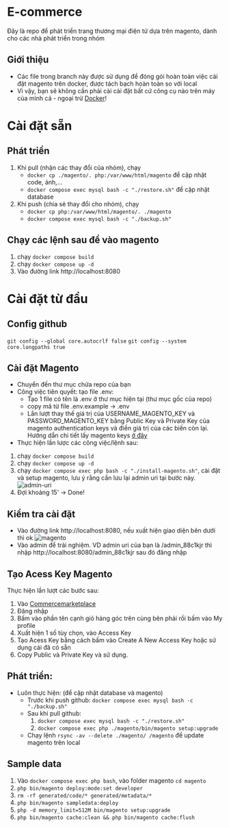 # E-commerce
Đây là repo để phát triển trang thương mại điện tử dựa trên magento, dành cho các nhà phát triển trong nhóm
## Giới thiệu
 - Các file trong branch này được sử dụng để đóng gói hoàn toàn việc cài đặt magento trên docker, được tách bạch hoàn toàn so với local
 - Vì vậy, bạn sẽ không cần phải cài cài đặt bất cứ công cụ nào trên máy của mình cả - ngoại trừ [Docker](https://docs.docker.com/engine/install/)!
# Cài đặt sẵn
## Phát triển
1. Khi pull (nhận các thay đổi của nhóm), chạy
    - ```docker cp ./magento/. php:/var/www/html/magento``` để cập nhật code, ảnh,...
    - ```docker compose exec mysql bash -c "./restore.sh"``` để cập nhật database
2. Khi push (chia sẻ thay đổi cho nhóm), chạy
    - ```docker cp php:/var/www/html/magento/. ./magento```
    - ```docker compose exec mysql bash -c "./backup.sh"```
## Chạy các lệnh sau để vào magento
1. chạy ```docker compose build```
2. chạy ```docker compose up -d```
3. Vào đường link http://localhost:8080
# Cài đặt từ đầu
## Config github
```git config --global core.autocrlf false```
```git config --system core.longpaths true```
## Cài đặt Magento
- Chuyển đến thư mục chứa repo của bạn
- Công việc tiên quyết: tạo file .env:
    - Tạo 1 file có tên là .env ở thư mục hiện tại (thư mục gốc của repo)
    - copy mã từ file .env.example -> .env
    - Lần lượt thay thế giá trị của USERNAME_MAGENTO_KEY và PASSWORD_MAGENTO_KEY bằng Public Key và Private Key của magento authentication keys và điền giá trị của các biến còn lại. Hướng dẫn chi tiết lấy magento keys [ở đây](#tạo-acess-key-magento) 
- Thực hiện lần lược các công việc/lệnh sau:
1. chạy ```docker compose build```
2. chạy ```docker compose up -d```
3. chạy ```docker compose exec php bash -c "./install-magento.sh"```, cài đặt và setup magento, lưu ý rằng cần lưu lại admin uri tại bước này.<br>
![admin-uri](image/admin-uri.png)
4. Đợi khoảng 15' -> Done!
## Kiểm tra cài đặt
- Vào đường link http://localhost:8080, nếu xuất hiện giao diện bên dưới thì ok
![magento](image/image.png)
- Vào admin để trải nghiệm. VD admin uri của bạn là /admin_88c1kjr thì nhập http://localhost:8080/admin_88c1kjr sau đó đăng nhập
## Tạo Acess Key Magento
Thực hiện lần lượt các bước sau:
1. Vào [Commercemarketplace](https://commercemarketplace.adobe.com/)
2. Đăng nhập 
3. Bấm vào phần tên cạnh giỏ hàng góc trên cùng bên phải rồi bấm vào My profile
4. Xuất hiện 1 số tùy chọn, vào Access Key
5. Tạo Acess Key bằng cách bấm vào Create A New Access Key hoặc sử dụng cái đã có sẵn
6. Copy Public và Private Key và sử dụng.
## Phát triển:
- Luôn thực hiện: (để cập nhật database và magento)
    - Trước khi push github: ```docker compose exec mysql bash -c "./backup.sh"```
    - Sau khi pull github: 
        1. ```docker compose exec mysql bash -c "./restore.sh"```
        2. ```docker compose exec php ./magento/bin/magento setup:upgrade```
    - Chạy lệnh ```rsync -av --delete ./magento/ /magento``` để update magento trên local
## Sample data
1. Vào ```docker compose exec php bash```, vào folder magento ```cd magento```
2. ```php bin/magento deploy:mode:set developer```
3. ```rm -rf generated/code/* generated/metadata/*```
4. ```php bin/magento sampledata:deploy```
5. ```php -d memory_limit=512M bin/magento setup:upgrade```
6. ```php bin/magento cache:clean && php bin/magento cache:flush```

